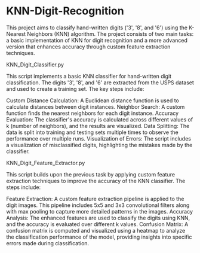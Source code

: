 # KNN-Digit-Recognition

This project aims to classify hand-written digits ('3', '8', and '6') using the K-Nearest Neighbors (KNN) algorithm. The project consists of two main tasks: a basic implementation of KNN for digit recognition and a more advanced version that enhances accuracy through custom feature extraction techniques.



KNN_Digit_Classifier.py

This script implements a basic KNN classifier for hand-written digit classification. The digits '3', '8', and '6' are extracted from the USPS dataset and used to create a training set. The key steps include:

Custom Distance Calculation: A Euclidean distance function is used to calculate distances between digit instances.
Neighbor Search: A custom function finds the nearest neighbors for each digit instance.
Accuracy Evaluation: The classifier's accuracy is calculated across different values of k (number of neighbors), and the results are visualized.
Data Splitting: The data is split into training and testing sets multiple times to observe the performance over multiple runs.
Visualization of Errors: The script includes a visualization of misclassified digits, highlighting the mistakes made by the classifier.



KNN_Digit_Feature_Extractor.py

This script builds upon the previous task by applying custom feature extraction techniques to improve the accuracy of the KNN classifier. The steps include:

Feature Extraction: A custom feature extraction pipeline is applied to the digit images. This pipeline includes 5x5 and 3x3 convolutional filters along with max pooling to capture more detailed patterns in the images.
Accuracy Analysis: The enhanced features are used to classify the digits using KNN, and the accuracy is evaluated over different k values.
Confusion Matrix: A confusion matrix is computed and visualized using a heatmap to analyze the classification performance of the model, providing insights into specific errors made during classification.
